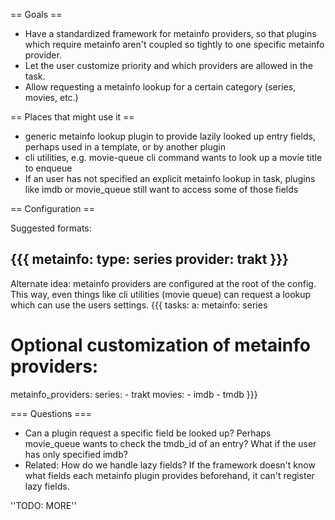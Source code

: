 == Goals ==

- Have a standardized framework for metainfo providers, so that plugins which require metainfo aren't coupled so tightly to one specific metainfo provider.
- Let the user customize priority and which providers are allowed in the task.
- Allow requesting a metainfo lookup for a certain category (series, movies, etc.)

== Places that might use it ==
- generic metainfo lookup plugin to provide lazily looked up entry fields, perhaps used in a template, or by another plugin
- cli utilities, e.g. movie-queue cli command wants to look up a movie title to enqueue
- If an user has not specified an explicit metainfo lookup in task, plugins like imdb or movie_queue still want to access some of those fields

== Configuration ==

Suggested formats:

{{{
metainfo:
  type: series
  provider: trakt
}}}
----------------
Alternate idea: metainfo providers are configured at the root of the config. This way, even things like cli utilities (movie queue) can request a lookup which can use the users settings.
{{{
tasks:
  a:
    metainfo: series
# Optional customization of metainfo providers:
metainfo_providers:
  series:
    - trakt
  movies:
    - imdb
    - tmdb
}}}

=== Questions ===
- Can a plugin request a specific field be looked up? Perhaps movie_queue wants to check the tmdb_id of an entry? What if the user has only specified imdb?
- Related: How do we handle lazy fields? If the framework doesn't know what fields each metainfo plugin provides beforehand, it can't register lazy fields.

''TODO: MORE''